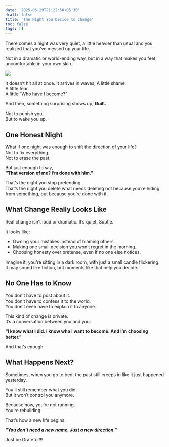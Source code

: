 ```yaml
---
date: '2025-06-29T21:22:50+05:30'
draft: false
title: 'The Night You Decide to Change'
toc: false
tags: []
---
```


There comes a night was very quiet, a little heavier than usual and you realized that you’ve messed up your life.

Not in a dramatic or world-ending way, but in a way that makes you feel uncomfortable in your own skin.

![](https://i.redd.it/v9v4h2rb3y4b1.jpg)

It doesn’t hit all at once. It arrives in waves,
A little shame.  
A little fear.  
A little “Who have I become?”

And then, something surprising shows up,
**Guilt.**

Not to punish you,  
But to wake you up.



## One Honest Night

What if one night was enough to shift the direction of your life?  
Not to fix everything.  
Not to erase the past.

But just enough to say,  
**“That version of me? I’m done with him.”**

That’s the night you stop pretending.  
That’s the night you delete what needs deleting not because you’re hiding from something, but because you’re done with it.



## What Change Really Looks Like

Real change isn’t loud or dramatic. It’s quiet. Subtle.

It looks like:

- Owning your mistakes instead of blaming others.
- Making one small decision you won’t regret in the morning.
- Choosing honesty over pretense, even if no one else notices.

Imagine it, you're sitting in a dark room, with just a small candle flickering.  
It may sound like fiction, but moments like that help you decide.



## No One Has to Know

You don’t have to post about it.  
You don’t have to confess it to the world.  
You don’t even have to explain it to anyone.

This kind of change is private.  
It’s a conversation between you and you.


**“I know what I did. I know who I want to become. And I’m choosing better.”**

And that’s enough.



## What Happens Next?

Sometimes, when you go to bed, the past still creeps in like it just happened yesterday.


You’ll still remember what you did.  
But it won’t control you anymore.

Because now, you’re not running.  
You’re rebuilding.

That’s how a new life begins.



***"You don’t need a new name. Just a new direction."***

Just be Grateful!!!




<!-- Comment Section Configurations! -->
<script src="https://giscus.app/client.js"
        data-repo="mdxabu/mdxabu.github.io"
        data-repo-id="R_kgDOLs5FtQ"
        data-category="Blogs"
        data-category-id="DIC_kwDOLs5Ftc4CrYy-"
        data-mapping="pathname"
        data-strict="0"
        data-reactions-enabled="0"
        data-emit-metadata="0"
        data-input-position="top"
        data-theme="light_protanopia"
        data-lang="en"
        crossorigin="anonymous"
        async>
</script>